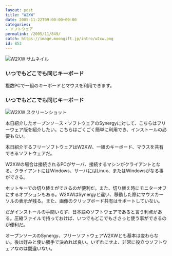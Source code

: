```yaml
---
layout: post
title: "W2XW"
date: 2005-11-22T09:00:00+09:00
categories:
- ソフトウェア
permalink: /2005/11/849/
catch: https://image.moongift.jp/intro/w2xw.png
id: 853
---
```

 ![W2XW サムネイル](https://image.moongift.jp/intro/w2xw.s.png "W2XW サムネイル")
  

### いつでもどこでも同じキーボード
  
複数PCで一組のキーボードとマウスを利用できます。  
<!--more-->  

### いつでもどこでも同じキーボード
  

![W2XW スクリーンショット](https://image.moongift.jp/intro/w2xw.png "W2XW スクリーンショット")

  

本日紹介したオープンソース・ソフトウェアのSynergyに対して、こちらはフリーウェア版を紹介したい。こちらはごくごく簡単に利用でき、インストールの必要もない。

  

本日紹介するフリーソフトウェアはW2XW、一組のキーボード、マウスを共有できるソフトウェアだ。

  

W2XWの場合は接続されるPCがサーバ、接続するマシンがクライアントとなる。クライアントにはWindows、サーバにはLinux、またはWindowsがなる事ができる。

  

ホットキーでの切り替えができるのが便利だ。また、切り替え時にモニターオフにするオプションもある。W2XWはSynergyと違い、移動した際にマウスカーソルの表示が残る。また、画像のクリップボード共有はサポートしていない。

  

だがインストールの手間いらず、日本語のソフトウェアであると言う利点がある。圧縮ファイルで持っておけば、いつでもどこでもささっと使う事ができるのが便利だ。

  

オープンソースのSynergy、フリーソフトウェアW2XWとも基本は変わらない。後は好みと使い勝手で決めれば良い。いずれにせよ、非常に役立つソフトウェアなのは間違いない。

